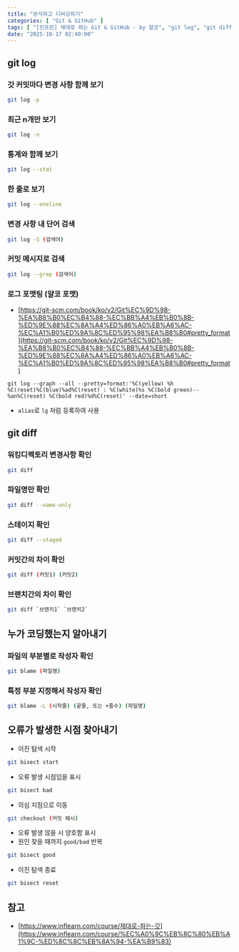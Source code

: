 ```yaml
---
title: "분석하고 디버깅하기"
categories: [ "Git & GitHub" ]
tags: [ "[인프런] 제대로 파는 Git & GitHub - by 얄코", "git log", "git diff", "git blame", "git bisect" ]
date: "2025-10-17 02:40:00"
---
```


## git log

### 갓 커밋마다 변경 사항 함께 보기

```bash
git log -p
```

### 최근 n개만 보기

```bash
git log -n
```

### 통계와 함께 보기

```bash
git log --stat
```

### 한 줄로 보기

```bash
git log --oneline
```

### 변경 사항 내 단어 검색

```bash
git log -S (검색어)
```

### 커밋 메시지로 검색

```bash
git log --grep (검색어)
```

### 로그 포맷팅 (얄코 포맷)

- [https://git-scm.com/book/ko/v2/Git%EC%9D%98-%EA%B8%B0%EC%B4%88-%EC%BB%A4%EB%B0%8B-%ED%9E%88%EC%8A%A4%ED%86%A0%EB%A6%AC-%EC%A1%B0%ED%9A%8C%ED%95%98%EA%B8%B0#pretty_format](https://git-scm.com/book/ko/v2/Git%EC%9D%98-%EA%B8%B0%EC%B4%88-%EC%BB%A4%EB%B0%8B-%ED%9E%88%EC%8A%A4%ED%86%A0%EB%A6%AC-%EC%A1%B0%ED%9A%8C%ED%95%98%EA%B8%B0#pretty_format)

```ignore
git log --graph --all --pretty=format:'%C(yellow) %h  %C(reset)%C(blue)%ad%C(reset) : %C(white)%s %C(bold green)-- %an%C(reset) %C(bold red)%d%C(reset)' --date=short
```

- `alias`로 `lg` 처럼 등록하여 사용

## git diff

### 워킹디렉토리 변경사항 확인

```bash
git diff
```

### 파일명만 확인

```bash
git diff --name-only
```

### 스테이지 확인

```bash
git diff --staged
```

### 커밋간의 차이 확인

```bash
git diff (커밋1) (커밋2)
```

### 브랜치간의 차이 확인

```bash
git diff `브랜치1` `브랜치2`
```

## 누가 코딩했는지 알아내기

### 파일의 부분별로 작성자 확인

```bash
git blame (파일명)
```

### 특정 부분 지정해서 작성자 확인

```bash
git blame -L (시작줄) (끝줄, 또는 +줄수) (파일명)
```

## 오류가 발생한 시점 찾아내기

- 이진 탐색 시작

```bash
git bisect start
```

- 오류 발생 시점임을 표시

```bash
git bisect bad
```

- 의심 지점으로 이동

```bash
git checkout (커밋 해시) 
```

- 오류 발생 않을 시 양호함 표시
- 원인 찾을 때까지 `good/bad` 반복

```bash
git bisect good 
```

- 이진 탐색 종료

```bash
git bisect reset 
```

## 참고

- [https://www.inflearn.com/course/제대로-파는-깃](https://www.inflearn.com/course/%EC%A0%9C%EB%8C%80%EB%A1%9C-%ED%8C%8C%EB%8A%94-%EA%B9%83)
